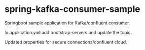 # spring-kafka-consumer-sample

Springboot sample application for Kafka/confluent consumer.

In application.yml add bootstrap-servers and update the topic.

Updated properties for secure connections/confluent cloud.

